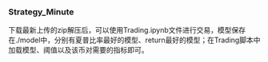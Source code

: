 ### Strategy_Minute
下载最新上传的zip解压后，可以使用Trading.ipynb文件进行交易，模型保存在./model中，分别有夏普比率最好的模型、return最好的模型；在Trading脚本中加载模型、阈值以及该币对需要的指标即可。
